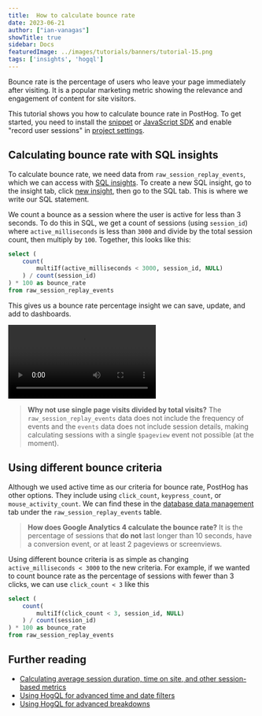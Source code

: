 ```yaml
---
title:  How to calculate bounce rate
date: 2023-06-21
author: ["ian-vanagas"]
showTitle: true
sidebar: Docs
featuredImage: ../images/tutorials/banners/tutorial-15.png
tags: ['insights', 'hogql']
---
```


Bounce rate is the percentage of users who leave your page immediately after visiting. It is a popular marketing metric showing the relevance and engagement of content for site visitors.  

This tutorial shows you how to calculate bounce rate in PostHog. To get started, you need to install the [snippet](/docs/getting-started/install?tab=snippet) or [JavaScript SDK](/docs/libraries/js) and enable "record user sessions"  in [project settings](https://app.posthog.com/project/settings).

## Calculating bounce rate with SQL insights

To calculate bounce rate, we need data from `raw_session_replay_events`, which we can access with [SQL insights](/docs/product-analytics/hogql#sql-insights). To create a new SQL insight, go to the insight tab, click [new insight](https://app.posthog.com/insights/new), then go to the SQL tab. This is where we write our SQL statement.

We count a bounce as a session where the user is active for less than 3 seconds. To do this in SQL, we get a count of sessions (using `session_id`) where `active_milliseconds` is less than `3000` and divide by the total session count, then multiply by `100`. Together, this looks like this:

```sql
select (
	count(
		multiIf(active_milliseconds < 3000, session_id, NULL)
	) / count(session_id)
) * 100 as bounce_rate
from raw_session_replay_events
```

This gives us a bounce rate percentage insight we can save, update, and add to dashboards.

![Bounce rate](../images/tutorials/bounce-rate/bounce-rate.mp4)

> **Why not use single page visits divided by total visits?** The `raw_session_replay_events` data does not include the frequency of events and the `events` data does not include session details, making calculating sessions with a single `$pageview` event not possible (at the moment).

## Using different bounce criteria

Although we used active time as our criteria for bounce rate, PostHog has other options. They include using `click_count`, `keypress_count`, or `mouse_activity_count`. We can find these  in the [database data management](https://app.posthog.com/data-management/database) tab under the `raw_session_replay_events` table.

> **How does Google Analytics 4 calculate the bounce rate?** It is the percentage of sessions that **do not** last longer than 10 seconds, have a conversion event, or at least 2 pageviews or screenviews.

Using different bounce criteria is as simple as changing `active_milliseconds < 3000` to the new criteria. For example, if we wanted to count bounce rate as the percentage of sessions with fewer than 3 clicks, we can use `click_count < 3` like this

```sql
select (
	count(
		multiIf(click_count < 3, session_id, NULL)
	) / count(session_id)
) * 100 as bounce_rate
from raw_session_replay_events
```

## Further reading

- [Calculating average session duration, time on site, and other session-based metrics](/tutorials/session-metrics)
- [Using HogQL for advanced time and date filters](/tutorials/hogql-date-time-filters)
- [Using HogQL for advanced breakdowns](/tutorials/hogql-breakdowns)